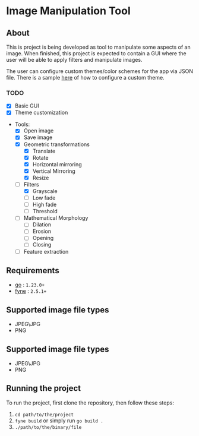 # Image Manipulation Tool

## About

This is project is being developed as tool to manipulate some aspects of an image. When finished, this project is
expected to contain a GUI where the user will be able to apply filters and manipulate images.

The user can configure custom themes/color schemes for the app via JSON file. There is a
sample [here](exampleThemeConfigFile.json) of how to configure a custom theme.

### TODO

- [X] Basic GUI
- [X] Theme customization
- Tools:
    - [X] Open image
    - [X] Save image
    - [X] Geometric transformations
        - [X] Translate
        - [X] Rotate
        - [X] Horizontal mirroring
        - [X] Vertical Mirroring
        - [X] Resize
    - [ ] Filters
        - [X] Grayscale
        - [ ] Low fade
        - [ ] High fade
        - [ ] Threshold
    - [ ] Mathematical Morphology
        - [ ] Dilation
        - [ ] Erosion
        - [ ] Opening
        - [ ] Closing
    - [ ] Feature extraction

## Requirements

- [go](https://go.dev/dl/) : `1.23.0+`
- [fyne](https://fyne.io/) : `2.5.1+`

## Supported image file types

* JPEG\JPG
* PNG

## Supported image file types

* JPEG\JPG
* PNG

## Running the project

To run the project, first clone the repository, then follow these steps:

1. `cd path/to/the/project`
2. `fyne build` or simply run `go build .`
3. `./path/to/the/binary/file`

